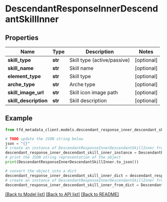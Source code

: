 # DescendantResponseInnerDescendantSkillInner


## Properties

Name | Type | Description | Notes
------------ | ------------- | ------------- | -------------
**skill_type** | **str** | Skill type (active/passive) | [optional] 
**skill_name** | **str** | Skill name | [optional] 
**element_type** | **str** | Skill type | [optional] 
**arche_type** | **str** | Arche type | [optional] 
**skill_image_url** | **str** | Skill icon image path | [optional] 
**skill_description** | **str** | Skill description | [optional] 

## Example

```python
from tfd_metadata_client.models.descendant_response_inner_descendant_skill_inner import DescendantResponseInnerDescendantSkillInner

# TODO update the JSON string below
json = "{}"
# create an instance of DescendantResponseInnerDescendantSkillInner from a JSON string
descendant_response_inner_descendant_skill_inner_instance = DescendantResponseInnerDescendantSkillInner.from_json(json)
# print the JSON string representation of the object
print(DescendantResponseInnerDescendantSkillInner.to_json())

# convert the object into a dict
descendant_response_inner_descendant_skill_inner_dict = descendant_response_inner_descendant_skill_inner_instance.to_dict()
# create an instance of DescendantResponseInnerDescendantSkillInner from a dict
descendant_response_inner_descendant_skill_inner_from_dict = DescendantResponseInnerDescendantSkillInner.from_dict(descendant_response_inner_descendant_skill_inner_dict)
```
[[Back to Model list]](../README.md#documentation-for-models) [[Back to API list]](../README.md#documentation-for-api-endpoints) [[Back to README]](../README.md)


